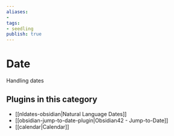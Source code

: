 ```yaml
---
aliases:
- 
tags: 
- seedling 
publish: true
---
```



# Date

Handling dates

## Plugins in this category

- [[nldates-obsidian|Natural Language Dates]]
- [[obsidian-jump-to-date-plugin|Obsidian42 - Jump-to-Date]]
- [[calendar|Calendar]]
